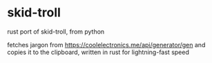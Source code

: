 # skid-troll
rust port of skid-troll, from python

fetches jargon from https://coolelectronics.me/api/generator/gen and copies it to the clipboard, written in rust for lightning-fast speed
